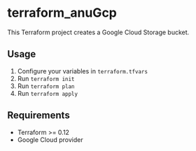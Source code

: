 # terraform_anuGcp

This Terraform project creates a Google Cloud Storage bucket.

## Usage

1. Configure your variables in `terraform.tfvars`
2. Run `terraform init`
3. Run `terraform plan`
4. Run `terraform apply`

## Requirements

- Terraform >= 0.12
- Google Cloud provider

<!-- BEGIN_TF_DOCS -->
<!-- END_TF_DOCS -->